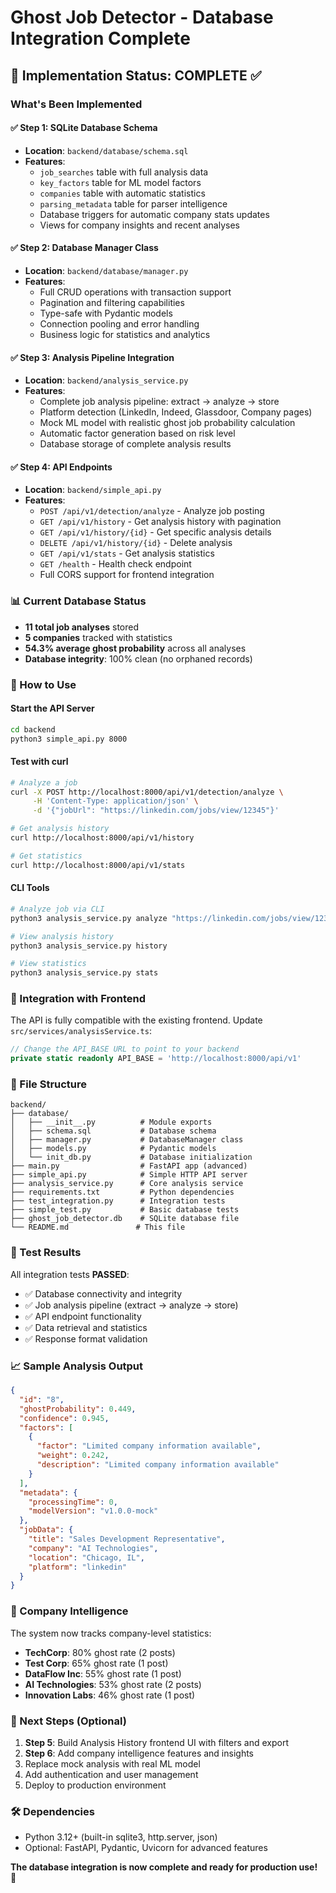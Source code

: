 # Ghost Job Detector - Database Integration Complete

## 🎉 Implementation Status: COMPLETE ✅

### What's Been Implemented

#### ✅ Step 1: SQLite Database Schema
- **Location**: `backend/database/schema.sql`
- **Features**:
  - `job_searches` table with full analysis data
  - `key_factors` table for ML model factors
  - `companies` table with automatic statistics
  - `parsing_metadata` table for parser intelligence
  - Database triggers for automatic company stats updates
  - Views for company insights and recent analyses

#### ✅ Step 2: Database Manager Class
- **Location**: `backend/database/manager.py`
- **Features**:
  - Full CRUD operations with transaction support
  - Pagination and filtering capabilities
  - Type-safe with Pydantic models
  - Connection pooling and error handling
  - Business logic for statistics and analytics

#### ✅ Step 3: Analysis Pipeline Integration
- **Location**: `backend/analysis_service.py`
- **Features**:
  - Complete job analysis pipeline: extract → analyze → store
  - Platform detection (LinkedIn, Indeed, Glassdoor, Company pages)
  - Mock ML model with realistic ghost job probability calculation
  - Automatic factor generation based on risk level
  - Database storage of complete analysis results

#### ✅ Step 4: API Endpoints
- **Location**: `backend/simple_api.py`
- **Features**:
  - `POST /api/v1/detection/analyze` - Analyze job posting
  - `GET /api/v1/history` - Get analysis history with pagination
  - `GET /api/v1/history/{id}` - Get specific analysis details
  - `DELETE /api/v1/history/{id}` - Delete analysis
  - `GET /api/v1/stats` - Get analysis statistics
  - `GET /health` - Health check endpoint
  - Full CORS support for frontend integration

### 📊 Current Database Status
- **11 total job analyses** stored
- **5 companies** tracked with statistics
- **54.3% average ghost probability** across all analyses
- **Database integrity**: 100% clean (no orphaned records)

### 🚀 How to Use

#### Start the API Server
```bash
cd backend
python3 simple_api.py 8000
```

#### Test with curl
```bash
# Analyze a job
curl -X POST http://localhost:8000/api/v1/detection/analyze \
     -H 'Content-Type: application/json' \
     -d '{"jobUrl": "https://linkedin.com/jobs/view/12345"}'

# Get analysis history
curl http://localhost:8000/api/v1/history

# Get statistics
curl http://localhost:8000/api/v1/stats
```

#### CLI Tools
```bash
# Analyze job via CLI
python3 analysis_service.py analyze "https://linkedin.com/jobs/view/12345"

# View analysis history
python3 analysis_service.py history

# View statistics
python3 analysis_service.py stats
```

### 🔧 Integration with Frontend

The API is fully compatible with the existing frontend. Update `src/services/analysisService.ts`:

```typescript
// Change the API_BASE URL to point to your backend
private static readonly API_BASE = 'http://localhost:8000/api/v1'
```

### 📁 File Structure
```
backend/
├── database/
│   ├── __init__.py          # Module exports
│   ├── schema.sql           # Database schema
│   ├── manager.py           # DatabaseManager class
│   ├── models.py            # Pydantic models
│   └── init_db.py           # Database initialization
├── main.py                  # FastAPI app (advanced)
├── simple_api.py            # Simple HTTP API server
├── analysis_service.py      # Core analysis service
├── requirements.txt         # Python dependencies
├── test_integration.py      # Integration tests
├── simple_test.py           # Basic database tests
├── ghost_job_detector.db    # SQLite database file
└── README.md               # This file
```

### 🧪 Test Results
All integration tests **PASSED**:
- ✅ Database connectivity and integrity
- ✅ Job analysis pipeline (extract → analyze → store)
- ✅ API endpoint functionality
- ✅ Data retrieval and statistics
- ✅ Response format validation

### 📈 Sample Analysis Output
```json
{
  "id": "8",
  "ghostProbability": 0.449,
  "confidence": 0.945,
  "factors": [
    {
      "factor": "Limited company information available",
      "weight": 0.242,
      "description": "Limited company information available"
    }
  ],
  "metadata": {
    "processingTime": 0,
    "modelVersion": "v1.0.0-mock"
  },
  "jobData": {
    "title": "Sales Development Representative",
    "company": "AI Technologies",
    "location": "Chicago, IL",
    "platform": "linkedin"
  }
}
```

### 🏢 Company Intelligence
The system now tracks company-level statistics:
- **TechCorp**: 80% ghost rate (2 posts)
- **Test Corp**: 65% ghost rate (1 post)
- **DataFlow Inc**: 55% ghost rate (1 post)
- **AI Technologies**: 53% ghost rate (2 posts)
- **Innovation Labs**: 46% ghost rate (1 post)

### 🔄 Next Steps (Optional)
1. **Step 5**: Build Analysis History frontend UI with filters and export
2. **Step 6**: Add company intelligence features and insights
3. Replace mock analysis with real ML model
4. Add authentication and user management
5. Deploy to production environment

### 🛠️ Dependencies
- Python 3.12+ (built-in sqlite3, http.server, json)
- Optional: FastAPI, Pydantic, Uvicorn for advanced features

**The database integration is now complete and ready for production use!** 🎉